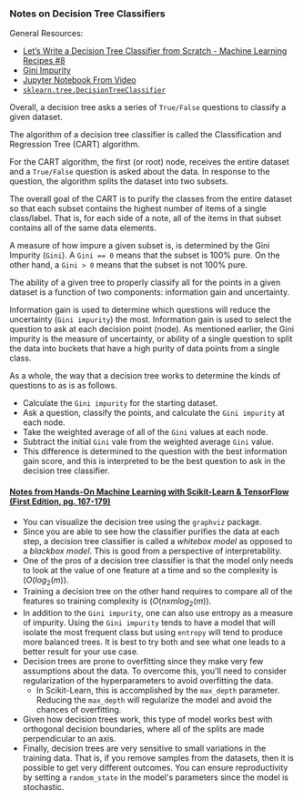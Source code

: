 ### Notes on Decision Tree Classifiers

General Resources:

* [Let’s Write a Decision Tree Classifier from Scratch - Machine Learning Recipes #8
](https://youtu.be/LDRbO9a6XPU)
* [Gini Impurity](https://en.wikipedia.org/wiki/Decision_tree_learning#Gini_impurity) 
* [Jupyter Notebook From Video](https://github.com/random-forests/tutorials/blob/master/decision_tree.ipynb)
* [`sklearn.tree.DecisionTreeClassifier`](https://scikit-learn.org/stable/modules/generated/sklearn.tree.DecisionTreeClassifier.html)


Overall, a decision tree asks a series of `True/False` questions to classify a given dataset.

The algorithm of a decision tree classifier is called the Classification and Regression Tree (CART) algorithm.

For the CART algorithm, the first (or root) node, receives the entire dataset and a `True/False` question is asked about the data. In response to the question, the algorithm splits the dataset into two subsets.

The overall goal of the CART is to purify the classes from the entire dataset so that each subset contains the highest number of items of a single class/label. That is, for each side of a note, all of the items in that subset contains all of the same data elements. 

A measure of how impure a given subset is, is determined by the Gini Impurity (`Gini`). A `Gini == 0` means that the subset is 100% pure.  On the other hand, a `Gini > 0` means that the subset is not 100% pure. 

The ability of a given tree to properly classify all for the points in a given dataset is a function of two components: information gain and uncertainty. 

Information gain is used to determine which questions will reduce the uncertainty  (`Gini impurity`) the most. Information gain is used to select the question to ask at each decision point (node). As mentioned earlier, the Gini impurity is the measure of uncertainty, or ability of a single question to split the data into buckets that have a high purity of data points from a single class.

As a whole, the way that a decision tree works to determine the kinds of questions to as is as follows.

* Calculate the `Gini impurity` for the starting dataset.
* Ask a question, classify the points, and calculate the `Gini impurity` at each node. 
* Take the weighted average of all of the `Gini` values at each node. 
* Subtract the initial `Gini` vale from the weighted average `Gini` value. 
* This difference is determined to the question with the best information gain score, and this is interpreted to be the best question to ask in the decision tree classifier. 

#### [Notes from Hands-On Machine Learning with Scikit-Learn & TensorFlow (First Edition, pg. 167-179)](https://www.amazon.com/Hands-Machine-Learning-Scikit-Learn-TensorFlow-dp-1491962291/dp/1491962291)

* You can visualize the decision tree using the `graphviz` package.
* Since you are able to see how the classifier purifies the data at each step, a decision tree classifier is called a _whitebox model_ as opposed to a _blackbox model_. This is good from a perspective of interpretability. 
* One of the pros of a decision tree classifier is that the model only needs to look at the value of one feature at a time and so the complexity is $(O(log_{2}(m))$.
* Training a decision tree on the other hand requires to compare all of the features so training complexity is $(O(n x m log_{2}(m))$.
* In addition to the `Gini impurity`, one can also use entropy as a measure of impurity. Using the `Gini impurity` tends to have a model that will isolate the most frequent class but using `entropy` will tend to produce more balanced trees. It is best to try both and see what one leads to a better result for your use case.
* Decision trees are prone to overfitting since they make very few assumptions about the data. To overcome this, you'll need to consider regularization of the hyperparameters to avoid overfitting the data.
	* In Scikit-Learn, this is accomplished by the `max_depth` parameter. Reducing the `max_depth` will regularize the model and avoid the chances of overfitting. 
* Given how decision trees work, this type of model works best with orthogonal decision boundaries, where all of the splits are made perpendicular to an axis. 
* Finally, decision trees are very sensitive to small variations in the training data. That is, if you remove samples from the datasets, then it is possible to get very different outcomes. You can ensure reproductivity by setting a `random_state` in the model's parameters since the model is stochastic.
